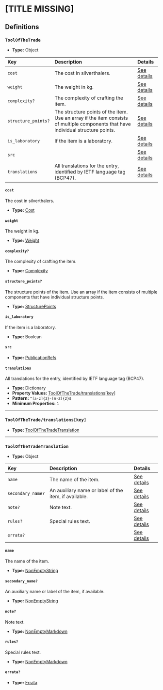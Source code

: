 # [TITLE MISSING]

## Definitions

### <a name="ToolOfTheTrade"></a> `ToolOfTheTrade`

- **Type:** Object

Key | Description | Details
:-- | :-- | :--
`cost` | The cost in silverthalers. | <a href="#ToolOfTheTrade/cost">See details</a>
`weight` | The weight in kg. | <a href="#ToolOfTheTrade/weight">See details</a>
`complexity?` | The complexity of crafting the item. | <a href="#ToolOfTheTrade/complexity">See details</a>
`structure_points?` | The structure points of the item. Use an array if the item consists of multiple components that have individual structure points. | <a href="#ToolOfTheTrade/structure_points">See details</a>
`is_laboratory` | If the item is a laboratory. | <a href="#ToolOfTheTrade/is_laboratory">See details</a>
`src` |  | <a href="#ToolOfTheTrade/src">See details</a>
`translations` | All translations for the entry, identified by IETF language tag (BCP47). | <a href="#ToolOfTheTrade/translations">See details</a>

#### <a name="ToolOfTheTrade/cost"></a> `cost`

The cost in silverthalers.

- **Type:** <a href="./_Item.md#Cost">Cost</a>

#### <a name="ToolOfTheTrade/weight"></a> `weight`

The weight in kg.

- **Type:** <a href="./_Item.md#Weight">Weight</a>

#### <a name="ToolOfTheTrade/complexity"></a> `complexity?`

The complexity of crafting the item.

- **Type:** <a href="./_Item.md#Complexity">Complexity</a>

#### <a name="ToolOfTheTrade/structure_points"></a> `structure_points?`

The structure points of the item. Use an array if the item consists of
multiple components that have individual structure points.

- **Type:** <a href="./_Item.md#StructurePoints">StructurePoints</a>

#### <a name="ToolOfTheTrade/is_laboratory"></a> `is_laboratory`

If the item is a laboratory.

- **Type:** Boolean

#### <a name="ToolOfTheTrade/src"></a> `src`

- **Type:** <a href="../../source/_PublicationRef.md#PublicationRefs">PublicationRefs</a>

#### <a name="ToolOfTheTrade/translations"></a> `translations`

All translations for the entry, identified by IETF language tag (BCP47).

- **Type:** Dictionary
- **Property Values:** <a href="#ToolOfTheTrade/translations[key]">ToolOfTheTrade/translations[key]</a>
- **Pattern:** `^[a-z]{2}-[A-Z]{2}$`
- **Minimum Properties:** `1`

---

### <a name="ToolOfTheTrade/translations[key]"></a> `ToolOfTheTrade/translations[key]`

- **Type:** <a href="#ToolOfTheTradeTranslation">ToolOfTheTradeTranslation</a>

---

### <a name="ToolOfTheTradeTranslation"></a> `ToolOfTheTradeTranslation`

- **Type:** Object

Key | Description | Details
:-- | :-- | :--
`name` | The name of the item. | <a href="#ToolOfTheTradeTranslation/name">See details</a>
`secondary_name?` | An auxiliary name or label of the item, if available. | <a href="#ToolOfTheTradeTranslation/secondary_name">See details</a>
`note?` | Note text. | <a href="#ToolOfTheTradeTranslation/note">See details</a>
`rules?` | Special rules text. | <a href="#ToolOfTheTradeTranslation/rules">See details</a>
`errata?` |  | <a href="#ToolOfTheTradeTranslation/errata">See details</a>

#### <a name="ToolOfTheTradeTranslation/name"></a> `name`

The name of the item.

- **Type:** <a href="../../_NonEmptyString.md#NonEmptyString">NonEmptyString</a>

#### <a name="ToolOfTheTradeTranslation/secondary_name"></a> `secondary_name?`

An auxiliary name or label of the item, if available.

- **Type:** <a href="../../_NonEmptyString.md#NonEmptyString">NonEmptyString</a>

#### <a name="ToolOfTheTradeTranslation/note"></a> `note?`

Note text.

- **Type:** <a href="../../_NonEmptyString.md#NonEmptyMarkdown">NonEmptyMarkdown</a>

#### <a name="ToolOfTheTradeTranslation/rules"></a> `rules?`

Special rules text.

- **Type:** <a href="../../_NonEmptyString.md#NonEmptyMarkdown">NonEmptyMarkdown</a>

#### <a name="ToolOfTheTradeTranslation/errata"></a> `errata?`

- **Type:** <a href="../../source/_Erratum.md#Errata">Errata</a>
